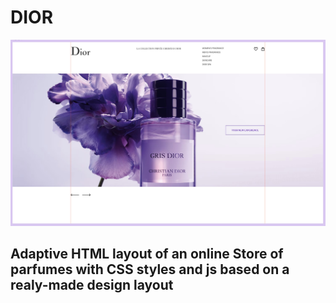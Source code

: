 # DIOR

![Dior](./images/Dior.jpg)

## Adaptive HTML layout of an online Store of parfumes with CSS styles and js based on a realy-made design layout
 
